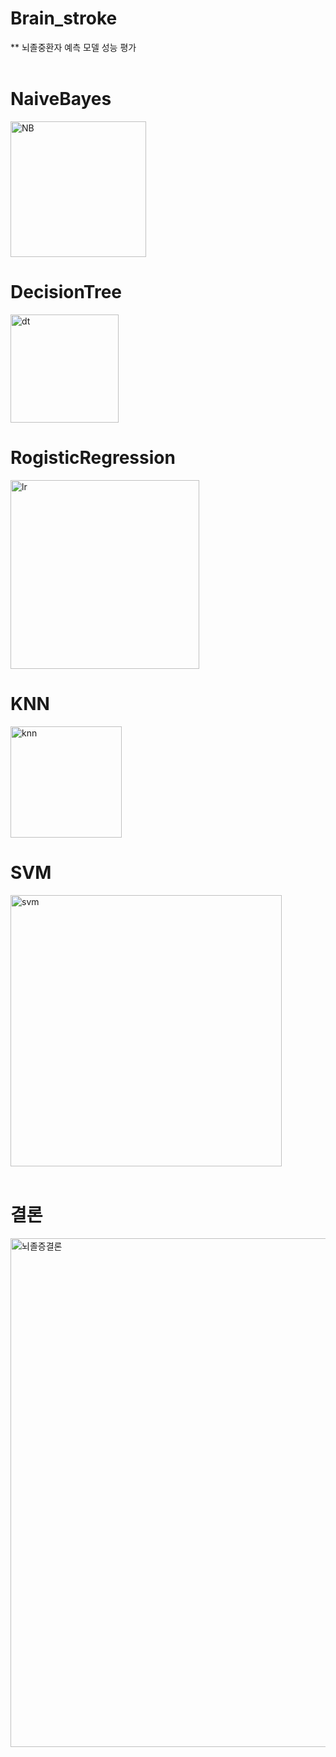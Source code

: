 # Brain_stroke
** 뇌졸중환자 예측 모델 성능 평가<br><br>
# NaiveBayes
<img width="217" alt="NB" src="https://user-images.githubusercontent.com/108845232/195591264-3e41cf33-48c6-48d2-bfa9-c0ca8cea1fba.png"><br>
# DecisionTree
<img width="173" alt="dt" src="https://user-images.githubusercontent.com/108845232/195591294-4fafeeb1-4d3a-4a8e-9f02-07bd3389af57.png"><br>
# RogisticRegression
<img width="302" alt="lr" src="https://user-images.githubusercontent.com/108845232/195591434-15654a53-164e-4ff7-b96f-53f18f3400ff.png"><br>
# KNN
<img width="178" alt="knn" src="https://user-images.githubusercontent.com/108845232/195591589-351abf9b-3aad-4741-884c-2a3ba6cdcba1.png"><br>
# SVM
<img width="434" alt="svm" src="https://user-images.githubusercontent.com/108845232/195591636-963bbc74-2d7f-4947-9a61-c135325e2389.png"><br><br>

# 결론<br>
<img width="814" alt="뇌졸증결론" src="https://user-images.githubusercontent.com/108845232/195591745-ec2f22d5-4e9c-46e7-8d89-f2bcf5deeb9d.png">
